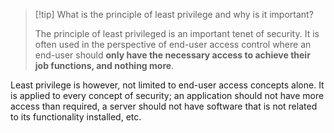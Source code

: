 
>[!tip] What is the principle of least privilege and why is it important?
>
>The principle of least privileged is an important tenet of security. It is often used in the perspective of end-user access control where an end-user should **only have the necessary access to achieve their job functions, and nothing more**.
>

Least privilege is however, not limited to end-user access concepts alone. It is applied to every concept of security; an application should not have more access than required, a server should not have software that is not related to its functionality installed, etc.